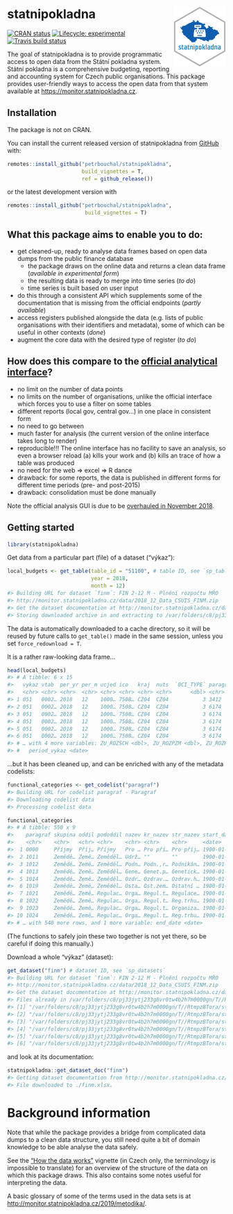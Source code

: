 
<!-- README.md is generated from README.Rmd. Please edit that file -->

# statnipokladna <img src='man/figures/logo.png' align="right" height="138" />

<!-- badges: start -->

[![CRAN
status](https://www.r-pkg.org/badges/version/statnipokladna)](https://CRAN.R-project.org/package=statnipokladna)
[![Lifecycle:
experimental](https://img.shields.io/badge/lifecycle-experimental-orange.svg)](https://www.tidyverse.org/lifecycle/#experimental)
[![Travis build
status](https://travis-ci.org/petrbouchal/statnipokladna.svg?branch=master)](https://travis-ci.org/petrbouchal/statnipokladna)
<!-- badges: end -->

The goal of statnipokladna is to provide programmatic access to open
data from the Státní pokladna system. Státní pokladna is a comprehensive
budgeting, reporting and accounting system for Czech public
organisations. This package provides user-friendly ways to access the
open data from that system available at
<https://monitor.statnipokladna.cz>.

## Installation

The package is not on CRAN.

You can install the current released version of statnipokladna from
[GitHub](https://github.com/petrbouchal/statnipokladna) with:

``` r
remotes::install_github("petrbouchal/statnipokladna",
                        build_vignettes = T,
                        ref = github_release())
```

or the latest development version with

``` r
remotes::install_github("petrbouchal/statnipokladna",
                         build_vignettes = T)
```

## What this package aims to enable you to do:

  - get cleaned-up, ready to analyse data frames based on open data
    dumps from the public finance database
      - the package draws on the online data and returns a clean data
        frame (*available in experimental form*)
      - the resulting data is ready to merge into time series (*to do*)
      - time series is built based on user input
  - do this through a consistent API which supplements some of the
    documentation that is missing from the official endpoints (*partly
    available*)
  - access registers published alongside the data (e.g. lists of public
    organisations with their identifiers and metadata), some of which
    can be useful in other contexts (*done*)
  - augment the core data with the desired type of register (*to do*)

## How does this compare to the [official analytical interface](http://monitor.statnipokladna.cz/)?

  - no limit on the number of data points
  - no limits on the number of organisations, unlike the official
    interface which forces you to use a filter on some tables
  - different reports (local gov, central gov…) in one place in
    consistent form
  - no need to go between
  - much faster for analysis (the current version of the online
    interface takes long to render)
  - reproducible\!\!\! The online interface has no facility to save an
    analysis, so even a browser reload (a) kills your work and (b) kills
    an trace of how a table was produced
  - no need for the web =\> excel =\> R dance
  - drawback: for some reports, the data is published in different forms
    for different time periods (pre- and post-2015)
  - drawback: consolidation must be done manually

Note the official analysis GUI is due to be [overhauled in
November 2018](https://twitter.com/otevrenadatamf/status/1190329092916289536).

## Getting started

``` r
library(statnipokladna)
```

Get data from a particular part (file) of a dataset (“výkaz”):

``` r
local_budgets <- get_table(table_id = "51100", # table ID, see `sp_tables`
                           year = 2018,
                           month = 12)
#> Building URL for dataset `finm`: FIN 2-12 M - Plnění rozpočtu MŘO
#> http://monitor.statnipokladna.cz/data/2018_12_Data_CSUIS_FINM.zip
#> Get the dataset documentation at http://monitor.statnipokladna.cz/data/struktura/finm.xlsx
#> Storing downloaded archive in and extracting to /var/folders/c8/pj33jytj233g8vr0tw4b2h7m0000gn/T//RtmpzBTora/statnipokladna/finm
```

The data is automatically downloaded to a cache directory, so it will be
reused by future calls to `get_table()` made in the same session, unless
you set `force_redownload = T`.

It is a rather raw-looking data frame…

``` r
head(local_budgets)
#> # A tibble: 6 x 15
#>   vykaz vtab  per_yr per_m ucjed ico   kraj  nuts  `0CI_TYPE` paragraf polozka
#>   <chr> <chr> <chr>  <chr> <chr> <chr> <chr> <chr>      <dbl> <chr>    <chr>  
#> 1 051   0002… 2018   12    1000… 7508… CZ04  CZ04           3 3412     6341   
#> 2 051   0002… 2018   12    1000… 7508… CZ04  CZ04           3 6174     5011   
#> 3 051   0002… 2018   12    1000… 7508… CZ04  CZ04           3 6174     5021   
#> 4 051   0002… 2018   12    1000… 7508… CZ04  CZ04           3 6174     5024   
#> 5 051   0002… 2018   12    1000… 7508… CZ04  CZ04           3 6174     5031   
#> 6 051   0002… 2018   12    1000… 7508… CZ04  CZ04           3 6174     5032   
#> # … with 4 more variables: ZU_ROZSCH <dbl>, ZU_ROZPZM <dbl>, ZU_ROZKZ <dbl>,
#> #   period_vykaz <date>
```

…but it has been cleaned up, and can be enriched with any of the
metadata codelists:

``` r
functional_categories <- get_codelist("paragraf")
#> Building URL for codelist paragraf - Paragraf
#> Downloading codelist data
#> Processing codelist data
```

``` r
functional_categories
#> # A tibble: 550 x 9
#>    paragraf skupina oddil pododdil nazev kr_nazev str_nazev start_date
#>    <chr>    <chr>   <chr> <chr>    <chr> <chr>    <chr>     <date>    
#>  1 0000     Příjmy  Příj… Příjmy   Pro … Pro pří… Pro příj… 1900-01-01
#>  2 1011     Zemědě… Země… Zeměděl… Udrž… ""       ""        1900-01-01
#>  3 1012     Zemědě… Země… Zeměděl… Podn… Podn.,r… Podnikán… 1900-01-01
#>  4 1013     Zemědě… Země… Zeměděl… Gene… Genet.p… Genetick… 1900-01-01
#>  5 1014     Zemědě… Země… Zeměděl… Ozdr… Ozdrav.… Ozdrav.h… 1900-01-01
#>  6 1019     Zemědě… Země… Zeměděl… Osta… Ost.zem… Ostatní … 1900-01-01
#>  7 1021     Zemědě… Země… Regulac… Orga… Regul.t… Regulace… 1900-01-01
#>  8 1022     Zemědě… Země… Regulac… Orga… Regul.t… Reg.trhu… 1900-01-01
#>  9 1023     Zemědě… Země… Regulac… Orga… Regul.t… Organiza… 1900-01-01
#> 10 1024     Zemědě… Země… Regulac… Orga… Regul.t… Reg.trhu… 1900-01-01
#> # … with 540 more rows, and 1 more variable: end_date <date>
```

(The functions to safely join these two together is not yet there, so be
careful if doing this manually.)

Download a whole “výkaz” (dataset):

``` r
get_dataset("finm") # dataset ID, see `sp_datasets`
#> Building URL for dataset `finm`: FIN 2-12 M - Plnění rozpočtu MŘO
#> http://monitor.statnipokladna.cz/data/2018_12_Data_CSUIS_FINM.zip
#> Get the dataset documentation at http://monitor.statnipokladna.cz/data/struktura/finm.xlsx
#> Files already in /var/folders/c8/pj33jytj233g8vr0tw4b2h7m0000gn/T//RtmpzBTora/statnipokladna/finm, not downloading. Set `force_redownload` to TRUE if needed.
#> [1] "/var/folders/c8/pj33jytj233g8vr0tw4b2h7m0000gn/T//RtmpzBTora/statnipokladna/finm/FINM201_2018012.csv"
#> [2] "/var/folders/c8/pj33jytj233g8vr0tw4b2h7m0000gn/T//RtmpzBTora/statnipokladna/finm/FINM202_2018012.csv"
#> [3] "/var/folders/c8/pj33jytj233g8vr0tw4b2h7m0000gn/T//RtmpzBTora/statnipokladna/finm/FINM203_2018012.csv"
#> [4] "/var/folders/c8/pj33jytj233g8vr0tw4b2h7m0000gn/T//RtmpzBTora/statnipokladna/finm/FINM204_2018012.csv"
#> [5] "/var/folders/c8/pj33jytj233g8vr0tw4b2h7m0000gn/T//RtmpzBTora/statnipokladna/finm/FINM205_2018012.csv"
#> [6] "/var/folders/c8/pj33jytj233g8vr0tw4b2h7m0000gn/T//RtmpzBTora/statnipokladna/finm/FINM207_2018012.csv"
```

and look at its documentation:

``` r
statnipokladna::get_dataset_doc("finm")
#> Getting dataset documentation from http://monitor.statnipokladna.cz/data/struktura/finm.xlsx
#> File downloaded to ./finm.xlsx.
```

# Background information

Note that while the package provides a bridge from complicated data
dumps to a clean data structure, you still need quite a bit of domain
knowledge to be able analyse the data safely.

See the [“How the data
works”](https://petrbouchal.github.io/statnipokladna/articles/how-the-data-works.html)
vignette (in Czech only, the terminology is impossible to translate) for
an overview of the structure of the data on which this package draws.
This also contains some notes useful for interpreting the data.

A basic glossary of some of the terms used in the data sets is at
<http://monitor.statnipokladna.cz/2019/metodika/>.
